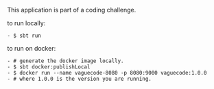 This application is part of a coding challenge.

to run locally:
    
    - $ sbt run 
    
to run on docker:

    - # generate the docker image locally.
    - $ sbt docker:publishLocal
    - $ docker run --name vaguecode-8080 -p 8080:9000 vaguecode:1.0.0
    - # where 1.0.0 is the version you are running.